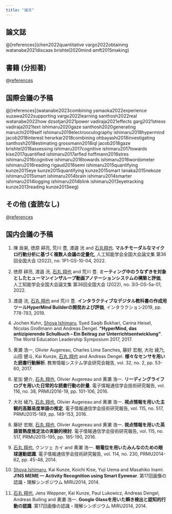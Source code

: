 ```yaml
---
title: "論文"
---
```


## 論文誌

@[references](chen2022quantitative vargo2022obtaining watanabe2021discaas brishtel2020mind amft2015making)

## 書籍 (分担著)

@[references](ishimaru2018augmented)

## 国際会議の予稿

@[references](watanabe2023combining yamaoka2022experience suzawa2022supporting vargo2022learning santhosh2022real watanabe2022how dzsotjan2021power vadiraja2021effects garg2021stress vadiraja2021text ishimaru2020gaze santhosh2020generating maruichi2019self ishimaru2019electrooculography ishimaru2018hypermind jacob2018interest herurkar2018combining ohbayashi2018investigating santhosh2018estimating grossmann2018iql jacob2018gaze brishtel2018assessing ishimaru2017cognitive ishimaru2017towards kise2017quantified ishimaru2017arfled hoffmann2016stres ishimaru2016cognitive ishimaru2016towards ishimaru2016wordometer ishimaru2016reading rigaud2016semi ishimaru2015quantifying kunze2015eye kunze2015quantifying kunze2015smart tanaka2015nekoze ishimaru2015smart ishimaru2014brain ishimaru2014smarter ishimaru2014logging ishimaru2014blink ishimaru2013eyetracking kunze2013reading kunze2013eeg)

## その他 (査読なし)

@[references](ishimaru2021confidence)

## 国内会議の予稿

1. 陳 辰昊, 徳原 耕亮, 荒川 豊, 渡邉 洸 and <u>石丸翔也</u>. <b>マルチモーダルなマイクロ行動分析に基づく複数人会議の定量化</b>, 人工知能学会全国大会論文集 第36回全国大会 (2022), no. 1P1-GS-10-04, 2022.

1. 徳原 耕亮, 渡邉 洸, <u>石丸 翔也</u> and 荒川 豊. <b>ミーティング中のうなずきを対象としたヒューマンインザループ動画アノテーションシステムの構築と評価</b>, 人工知能学会全国大会論文集 第36回全国大会 (2022), no. 3I3-OS-5a-01, 2022.

1. 渡邉 洸, <u>石丸 翔也</u> and 荒川 豊. <b>インタラクティブなデジタル教科書の作成用ツールHyperMind Builderの開発および評価</b>, インタラクション2019, pp. 778-783, 2019.

1. Jochen Kuhn, <u>Shoya Ishimaru</u>, Syed Saqib Bukhari, Carina Heisel, Nicolas Großmann and Andreas Dengel. <b>"HyperMind, das antizipierende Schulbuch – Ein Beitrag zur Unterrichtsentwicklung"</b>. The World Education Leadership Symposium 2017, 2017.

1. 黄瀬 浩一, Olivier Augereau, Charles Lima Sanches, 藤好 宏樹, 大社 綾乃, 山田 健斗, Kai Kunze, <u>石丸 翔也</u> and Andreas Dengel. <b>様々なセンサを用いた読書行動解析</b>. 教育情報システム学会研究会報告, vol. 32, no. 2, pp. 53-60, 2017.

1. 星加 健介, <u>石丸 翔也</u>, Olivier Augereau and 黄瀬 浩一. <b>リーディングライフログを用いた日常的な読書行動の計量</b>. 電子情報通信学会技術研究報告, vol. 116, no. 38, PRMU2016-19, pp. 101-106, 2016.

1. 大社 綾乃, <u>石丸 翔也</u>, Olivier Augereau and 黄瀬 浩一. <b>視点情報を用いた主観的高難易度単語の推定</b>. 電子情報通信学会技術研究報告, vol. 115, no. 517, PRMU2015-189, pp. 149-153, 2016.

1. 藤好 宏樹, <u>石丸 翔也</u>, Olivier Augereau and 黄瀬 浩一. <b>視点情報を用いた英語習熟度推定法の実験的検討</b>. 電子情報通信学会技術研究報告, vol. 115, no. 517, PRMU2015-195, pp. 185-190, 2016.

1. <u>石丸 翔也</u>, クンツェ カイ and 黄瀬 浩一. <b>眼電位を用いたみんなのための眼球運動認識</b>. 電子情報通信学会技術研究報告, vol. 114, no. 230, PRMU2014-62, pp. 45-48, 2014.

1. <u>Shoya Ishimaru</u>, Kai Kunze, Koichi Kise, Yuji Uema and Masahiko Inami. <b>J!NS MEME — Activity Recognition using Smart Eyewear</b>. 第17回画像の認識・理解シンポジウム MIRU2014, 2014.

1. <u>石丸 翔也</u>, Jens Weppner, Kai Kunze, Paul Lukowicz, Andreas Dengel, Andreas Bulling and 黄瀬 浩一. <b>Google Glassを用いた瞬き検出と認知的行動の認識</b>. 第17回画像の認識・理解シンポジウム MIRU2014, 2014.